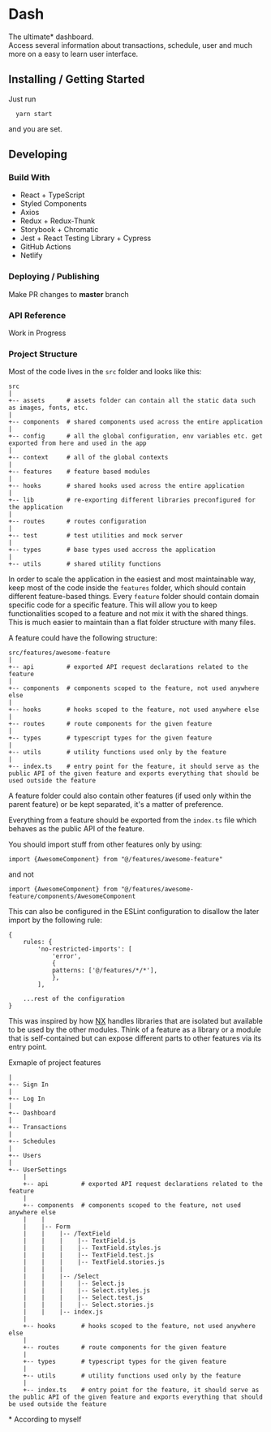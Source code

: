 # Dash

The ultimate\* dashboard.  
Access several information about transactions, schedule, user and much more on a easy to learn user interface.

## Installing / Getting Started

Just run

```shell
  yarn start
```

and you are set.

## Developing

### Build With

- React + TypeScript
- Styled Components
- Axios
- Redux + Redux-Thunk
- Storybook + Chromatic
- Jest + React Testing Library + Cypress
- GitHub Actions
- Netlify

### Deploying / Publishing

Make PR changes to **master** branch

### API Reference

Work in Progress

### Project Structure

Most of the code lives in the `src` folder and looks like this:

```
src
|
+-- assets      # assets folder can contain all the static data such as images, fonts, etc.
|
+-- components  # shared components used across the entire application
|
+-- config      # all the global configuration, env variables etc. get exported from here and used in the app
|
+-- context     # all of the global contexts
|
+-- features    # feature based modules
|
+-- hooks       # shared hooks used across the entire application
|
+-- lib         # re-exporting different libraries preconfigured for the application
|
+-- routes      # routes configuration
|
+-- test        # test utilities and mock server
|
+-- types       # base types used accross the application
|
+-- utils       # shared utility functions
```

In order to scale the application in the easiest and most maintainable way, keep most of the code inside the `features` folder, which should contain different feature-based things. Every `feature` folder should contain domain specific code for a specific feature. This will allow you to keep functionalities scoped to a feature and not mix it with the shared things. This is much easier to maintain than a flat folder structure with many files.

A feature could have the following structure:

```
src/features/awesome-feature
|
+-- api         # exported API request declarations related to the feature
|
+-- components  # components scoped to the feature, not used anywhere else
|
+-- hooks       # hooks scoped to the feature, not used anywhere else
|
+-- routes      # route components for the given feature
|
+-- types       # typescript types for the given feature
|
+-- utils       # utility functions used only by the feature
|
+-- index.ts    # entry point for the feature, it should serve as the public API of the given feature and exports everything that should be used outside the feature
```

A feature folder could also contain other features (if used only within the parent feature) or be kept separated, it's a matter of preference.

Everything from a feature should be exported from the `index.ts` file which behaves as the public API of the feature.

You should import stuff from other features only by using:

`import {AwesomeComponent} from "@/features/awesome-feature" `

and not

`import {AwesomeComponent} from "@/features/awesome-feature/components/AwesomeComponent`

This can also be configured in the ESLint configuration to disallow the later import by the following rule:

```
{
    rules: {
        'no-restricted-imports': [
            'error',
            {
            patterns: ['@/features/*/*'],
            },
        ],

    ...rest of the configuration
}
```

This was inspired by how [NX](https://nx.dev/) handles libraries that are isolated but available to be used by the other modules. Think of a feature as a library or a module that is self-contained but can expose different parts to other features via its entry point.

Exmaple of project features

```
|
+-- Sign In
|
+-- Log In
|
+-- Dashboard
|
+-- Transactions
|
+-- Schedules
|
+-- Users
|
+-- UserSettings
    |
    +-- api         # exported API request declarations related to the feature
    |
    +-- components  # components scoped to the feature, not used anywhere else
    |    |
    |    |-- Form
    |    |    |-- /TextField
    |    |    |    |-- TextField.js
    |    |    |    |-- TextField.styles.js
    |    |    |    |-- TextField.test.js
    |    |    |    |-- TextField.stories.js
    |    |    |
    |    |    |-- /Select
    |    |    |    |-- Select.js
    |    |    |    |-- Select.styles.js
    |    |    |    |-- Select.test.js
    |    |    |    |-- Select.stories.js
    |    |    |-- index.js
    |
    +-- hooks       # hooks scoped to the feature, not used anywhere else
    |
    +-- routes      # route components for the given feature
    |
    +-- types       # typescript types for the given feature
    |
    +-- utils       # utility functions used only by the feature
    |
    +-- index.ts    # entry point for the feature, it should serve as the public API of the given feature and exports everything that should be used outside the feature

```

\* According to myself
